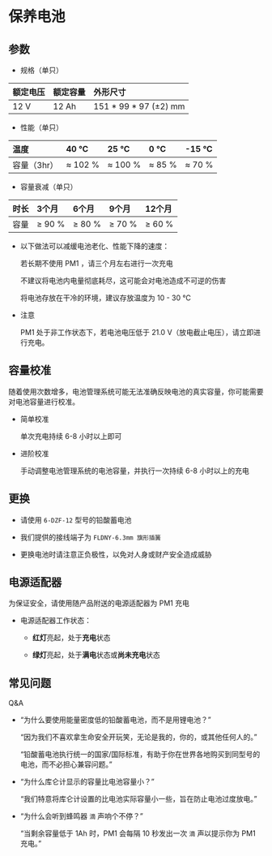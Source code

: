 # 保养电池

## 参数

* 规格（单只）

| 额定电压 | 额定容量  | 外形尺寸               |
| :------ | :------- | :--------------------- |
| 12 V    | 12 Ah    | 151 * 99 * 97 (±2) mm  |
       
* 性能（单只）

| 温度        | 40 ℃   |25 ℃    | 0 ℃   | -15 ℃   | 
| :---------- | :----- | :------ | :----- | :------- |
| 容量（3hr） | ≈ 102 % | ≈ 100 % | ≈ 85 % | ≈ 70 %   |

* 容量衰减（单只）

| 时长     | 3个月   | 6个月   | 9个月   | 12个月    |
| :------  | :------ | :------ | :------ | :------ |
| 容量     | ≥ 90 %  | ≥ 80 % | ≥ 70 %  | ≥ 60 %    |

* 以下做法可以减缓电池老化、性能下降的速度：

  若长期不使用 PM1 ，请三个月左右进行一次充电

  不建议将电池内电量彻底耗尽，这可能会对电池造成不可逆的伤害

  将电池存放在干冷的环境，建议存放温度为 10 - 30 ℃

* 注意

    PM1 处于非工作状态下，若电池电压低于 21.0 V（放电截止电压），请立即进行充电。
    
## 容量校准

随着使用次数增多，电池管理系统可能无法准确反映电池的真实容量，你可能需要对电池容量进行校准。

* 简单校准

  单次充电持续 6-8 小时以上即可

* 进阶校准

  手动调整电池管理系统的电池容量，并执行一次持续 6-8 小时以上的充电

## 更换

* 请使用 `6-DZF-12` 型号的铅酸蓄电池

* 我们提供的接线端子为 `FLDNY-6.3mm 旗形插簧` 

* 更换电池时请注意正负极性，以免对人身或财产安全造成威胁

## 电源适配器

为保证安全，请使用随产品附送的电源适配器为 PM1 充电

* 电源适配器工作状态：

    * **红灯**亮起，处于**充电**状态

    * **绿灯**亮起，处于**满电**状态或**尚未充电**状态

## 常见问题

Q&A

* “为什么要使用能量密度低的铅酸蓄电池，而不是用锂电池？”

  “因为我们不喜欢拿生命安全开玩笑，无论是我的，你的，或其他任何人的。”

  “铅酸蓄电池执行统一的国家/国际标准，有助于你在世界各地购买到同型号的电池，而不必担心兼容问题。”

* “为什么库仑计显示的容量比电池容量小？”
  
  “我们特意将库仑计设置的比电池实际容量小一些，旨在防止电池过度放电。”

* “为什么会听到蜂鸣器 `滴` 声响个不停？”

  “当剩余容量低于 1Ah 时，PM1 会每隔 10 秒发出一次 `滴` 声以提示你为 PM1 充电。”
